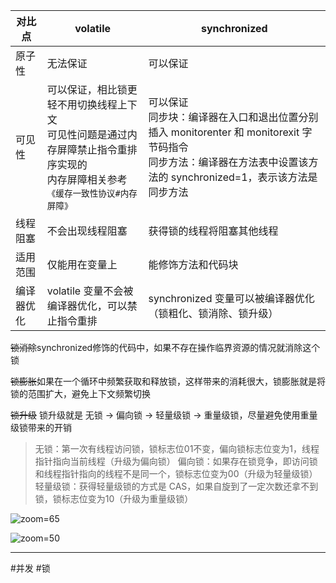 | 对比点     | **volatile**                                                 | **synchronized**                                             |
| ---------- | ------------------------------------------------------------ | ------------------------------------------------------------ |
| 原子性     | 无法保证                                                     | 可以保证                                                     |
| 可见性     | 可以保证，相比锁更轻不用切换线程上下文<br />可见性问题是通过内存屏障禁止指令重排序实现的<br />内存屏障相关参考`《缓存一致性协议#内存屏障》` | 可以保证<br />同步块：编译器在入口和退出位置分别插入 monitorenter 和 monitorexit 字节码指令<br />同步方法：编译器在方法表中设置该方法的 synchronized=1，表示该方法是同步方法 |
| 线程阻塞   | 不会出现线程阻塞                                             | 获得锁的线程将阻塞其他线程                                   |
| 适用范围   | 仅能用在变量上                                               | 能修饰方法和代码块                                           |
| 编译器优化 | volatile 变量不会被编译器优化，可以禁止指令重排              | synchronized 变量可以被编译器优化（锁粗化、锁消除、锁升级）  |

~~锁消除~~synchronized修饰的代码中，如果不存在操作临界资源的情况就消除这个锁

~~锁膨胀~~如果在一个循环中频繁获取和释放锁，这样带来的消耗很大，锁膨胀就是将锁的范围扩大，避免上下文频繁切换

~~锁升级~~ 锁升级就是 无锁 → 偏向锁 → 轻量级锁 → 重量级锁，尽量避免使用重量级锁带来的开销

> 无锁：第一次有线程访问锁，锁标志位01不变，偏向锁标志位变为1，线程指针指向当前线程（升级为偏向锁）
> 偏向锁：如果存在锁竞争，即访问锁和线程指针指向的线程不是同一个，锁标志位变为00（升级为轻量级锁）
> 轻量级锁：获得轻量级锁的方式是 CAS，如果自旋到了一定次数还拿不到锁，锁标志位变为10（升级为重量级锁）

![zoom=65](1ea06e9f1b0a2cfddab6dd595c48d7dd.png)

![zoom=50](d596b8c600a090a0b0246fb320f48d99.png)

-----

#并发 #锁
